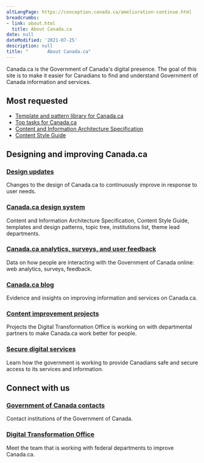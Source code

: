 ```yaml
---
altLangPage: https://conception.canada.ca/amelioration-continue.html
breadcrumbs:
- link: about.html
  title: About Canada.ca
date: null
dateModified: '2021-07-25'
description: null
title: "       About Canada.ca"
---
```



<div>
 <div class="row profile">
  <div class="col-md-8">
   <p>
    Canada.ca is the Government of Canada's digital presence. The goal of this site is to make it easier for Canadians to find and understand Government of Canada information and services.
   </p>
  </div>
 </div>
 <div class="row">
  <div class="col-md-4 col-xs-12 pull-right">
   <section class="lnkbx">
    <h2>
     Most requested
    </h2>
    <ul>
     <li>
      <a href="/en/government/about/design-system/pattern-library.html">
       Template and pattern library for Canada.ca
      </a>
     </li>
     <li>
      <a href="/en/government/about/top-tasks-for-canada-ca.html">
       Top tasks for Canada.ca
      </a>
     </li>
     <li>
      <a href="/en/treasury-board-secretariat/services/government-communications/canada-content-information-architecture-specification.html">
       Content and Information Architecture Specification
      </a>
     </li>
     <li>
      <a href="/en/treasury-board-secretariat/services/government-communications/canada-content-style-guide.html">
       Content Style Guide
      </a>
     </li>
    </ul>
   </section>
  </div>
  <section class="col-md-8 pull-left gc-drmt">
   <h2>
    Designing and improving Canada.ca
   </h2>
   <div class="wb-eqht row">
    <div class="col-md-6">
     <section>
      <h3 class="h5">
       <a href="https://www.canada.ca/en/government/about/design-system/latest-changes.html">
        Design updates
       </a>
      </h3>
      <p>
       Changes to the design of Canada.ca to continuously improve in response to user needs.
      </p>
     </section>
    </div>
    <div class="col-md-6">
     <section>
      <h3 class="h5">
       <a href="/en/government/about/design-system.html">
        Canada.ca design system
       </a>
      </h3>
      <p>
       Content and Information Architecture Specification, Content Style Guide, templates and design patterns, topic tree, institutions list, theme lead departments.
      </p>
     </section>
    </div>
    <div class="col-md-6">
     <section>
      <h3 class="h5">
       <a href="analytics.html">
        Canada.ca analytics, surveys, and user feedback
       </a>
      </h3>
      <p>
       Data on how people are interacting with the Government of Canada online: web analytics, surveys, feedback.
      </p>
     </section>
    </div>
    <div class="col-md-6">
     <section>
      <h3 class="h5">
       <a href="https://blog.canada.ca/">
        Canada.ca blog
       </a>
      </h3>
      <p>
       Evidence and insights on improving information and services on Canada.ca.
      </p>
     </section>
    </div>
    <div class="col-md-6">
     <section>
      <h3 class="h5">
       <a href="https://blog.canada.ca/pages/project-overview.html">
        Content improvement projects
       </a>
      </h3>
      <p>
       Projects the Digital Transformation Office is working on with departmental partners to make Canada.ca work better for people.
      </p>
     </section>
    </div>
    <div class="col-md-6">
     <section>
      <h3 class="h5">
       <a href="/en/government/about/secure-digital-services.html">
        Secure digital services
       </a>
      </h3>
      <p>
       Learn how the government is working to provide Canadians safe and secure access to its services and information.
      </p>
     </section>
    </div>
   </div>
  </section>
  <div class="clearfix">
  </div>
  <section class="col-md-8 pull-left gc-drmt">
   <h2>
    Connect with us
   </h2>
   <div class="wb-eqht row">
    <div class="col-md-6">
     <section>
      <h3 class="h5">
       <a href="/en/contact.html">
        Government of Canada contacts
       </a>
      </h3>
      <p>
       Contact institutions of the Government of Canada.
      </p>
     </section>
    </div>
    <div class="col-md-6">
     <section>
      <h3 class="h5">
       <a href="/en/government/about/about-digital-transformation-office.html">
        Digital Transformation Office
       </a>
      </h3>
      <p>
       Meet the team that is working with federal departments to improve Canada.ca.
      </p>
     </section>
    </div>
   </div>
  </section>
 </div>
</div>







